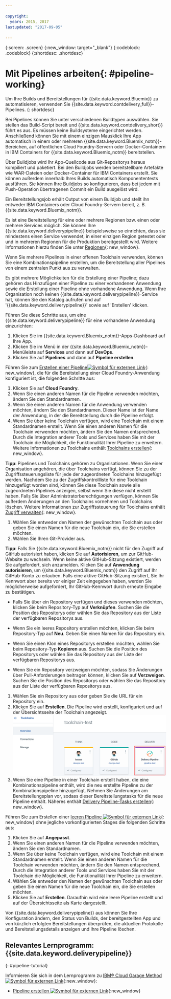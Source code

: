 ```yaml
---

copyright:
  years: 2015, 2017
lastupdated: "2017-09-05"

---
```



{:screen: .screen}
{:new_window: target="_blank"}
{:codeblock: .codeblock}
{:shortdesc: .shortdesc}

# Mit Pipelines arbeiten{: #pipeline-working}

Um Ihre Builds und Bereitstellungen für {{site.data.keyword.Bluemix}} zu automatisieren, verwenden Sie {{site.data.keyword.contdelivery_full}}-Pipelines.
{: shortdesc}

Bei Pipelines können Sie unter verschiedenen Buildtypen auswählen. Sie stellen das Build-Script bereit und {{site.data.keyword.contdelivery_short}} führt es aus. Es müssen keine Buildsysteme eingerichtet werden. Anschließend können Sie mit einem einzigen Mausklick Ihre App automatisch in einem oder mehreren {{site.data.keyword.Bluemix_notm}}-Bereichen, auf öffentlichen Cloud Foundry-Servern oder Docker-Containern in IBM Containers for {{site.data.keyword.Bluemix_notm}} bereitstellen.

Über Buildjobs wird Ihr App-Quellcode aus Git-Repositorys heraus kompiliert und paketiert. Bei den Buildjobs werden bereitstellbare Artefakte wie WAR-Dateien oder Docker-Container für IBM Containers erstellt. Sie können außerdem innerhalb Ihres Builds automatisch Komponententests ausführen. Sie können Ihre Buildjobs so konfigurieren, dass bei jedem mit Push-Operation übertragenen Commit ein Build ausgelöst wird.

Ein Bereitstellungsjob erhält Output von einem Buildjob und stellt ihn entweder IBM Containers oder Cloud Foundry-Servern bereit, z. B. {{site.data.keyword.Bluemix_notm}}.

Es ist eine Bereitstellung für eine oder mehrere Regionen bzw. einen oder mehrere Services möglich. Sie können Ihre {{site.data.keyword.deliverypipeline}} beispielsweise so einrichten, dass sie mindestens einen Service verwendet, in einer einzigen Region getestet oder und in mehreren Regionen für die Produktion bereitgestellt wird. Weitere Informationen hierzu finden Sie unter [Regionen](/docs/overview/whatisbluemix.html#ov_intro_reg){: new_window}.

Wenn Sie mehrere Pipelines in einer offenen Toolchain verwenden, können Sie eine Kombinationspipeline erstellen, um die Bereitstellung aller Pipelines von einem zentralen Punkt aus zu verwalten.

Es gibt mehrere Möglichkeiten für die Erstellung einer Pipeline; dazu gehören das Hinzufügen einer Pipeline zu einer vorhandenen Anwendung sowie die Erstellung einer Pipeline ohne vorhandene Anwendung. Wenn Ihre Organisation noch keinen {{site.data.keyword.deliverypipeline}}-Service hat, können Sie den Katalog aufrufen und auf '{{site.data.keyword.deliverypipeline}}' sowie auf 'Erstellen' klicken.

Führen Sie diese Schritte aus, um eine {{site.data.keyword.deliverypipeline}} für eine vorhandene Anwendung einzurichten:

1. Klicken Sie im {{site.data.keyword.Bluemix_notm}}-Apps-Dashboard auf Ihre App.
1. Klicken Sie im Menü in der {{site.data.keyword.Bluemix_notm}}-Menüleiste auf **Services** und dann
auf **DevOps**.
1. Klicken Sie auf **Pipelines** und dann auf **Pipeline erstellen**.

Führen Sie zum [Erstellen einer Pipeline![Symbol für externen Link](../../icons/launch-glyph.svg "Symbol für externen Link")](https://console.bluemix.net/devops/pipelines/dashboard/create){: new_window}, die für die Bereitstellung einer Cloud Foundry-Anwendung konfiguriert ist, die folgenden Schritte aus:

1. Klicken Sie auf **Cloud Foundry**.
1. Wenn Sie einen anderen Namen für die Pipeline verwenden möchten, ändern Sie den Standardnamen.
1. Wenn Sie einen anderen Namen für die Anwendung verwenden möchten, ändern Sie den Standardnamen. Dieser Name ist der Name der Anwendung, in der die Bereitstellung durch die Pipeline erfolgt.
1. Wenn Sie über keine Toolchain verfügen, wird eine Toolchain mit einem Standardnamen erstellt. Wenn Sie einen anderen Namen für die Toolchain verwenden möchten, ändern Sie den Namen entsprechend. Durch die Integration anderer Tools und Services haben Sie mit der Toolchain die Möglichkeit, die Funktionalität Ihrer Pipeline zu erweitern. Weitere Informationen zu Toolchains enthält [Toolchains erstellen](/docs/services/ContinuousDelivery/toolchains_working.html){: new_window}.

 **Tipp**: Pipelines und Toolchains gehören zu Organisationen. Wenn Sie einer Organisation angehören, die über Toolchains verfügt, können Sie zu der Zugriffssteuerungsliste für jede der zugeordneten Toolchains hinzugefügt werden. Nachdem Sie zu der Zugriffskontrollliste für eine Toolchain hinzugefügt worden sind, können Sie diese Toolchain sowie alle zugeordneten Pipelines anzeigen, selbst wenn Sie diese nicht erstellt haben. Falls Sie über Administratorberechtigungen verfügen, können Sie außerdem Änderungen an den Toolchains vornehmen und Toolchains löschen. Weitere Informationen zur Zugriffssteuerung für Toolchains enthält [Zugriff verwalten](/docs/services/ContinuousDelivery/toolchains_using.html#managing_access){: new_window}.

1. Wählen Sie entweder den Namen der gewünschten Toolchain aus oder geben Sie einen Namen für die neue Toolchain ein, die Sie erstellen möchten.
1. Wählen Sie Ihren Git-Provider aus.

 **Tipp**: Falls Sie {{site.data.keyword.Bluemix_notm}} nicht für den Zugriff auf GitHub autorisiert haben, klicken Sie auf **Autorisieren**, um zur GitHub-Website zu wechseln. Wenn keine aktive GitHub-Sitzung existiert, werden Sie aufgefordert, sich anzumelden. Klicken Sie auf **Anwendung autorisieren**, um {{site.data.keyword.Bluemix_notm}} den Zugriff auf Ihr GitHub-Konto zu erlauben. Falls eine aktive GitHub-Sitzung existiert, Sie Ihr Kennwort aber bereits vor einiger Zeit eingegeben haben, werden Sie möglicherweise aufgefordert, Ihr GitHub-Kennwort durch erneute Eingabe zu bestätigen.

   * Falls Sie über ein Repository verfügen und dieses verwenden möchten, klicken Sie beim Repository-Typ auf **Verknüpfen**. Suchen Sie die Position des Repositorys oder wählen Sie das Repository aus der Liste der verfügbaren Repositorys aus.

   * Wenn Sie ein leeres Repository erstellen möchten, klicken Sie beim Repository-Typ auf **Neu**. Geben Sie einen Namen für das Repository ein.

   * Wenn Sie einen Klon eines Repositorys erstellen möchten, wählen Sie beim Repository-Typ **Kopieren** aus. Suchen Sie die Position des Repositorys oder wählen Sie das Repository aus der Liste der verfügbaren Repositorys aus.

   * Wenn Sie ein Repository verzweigen möchten, sodass Sie Änderungen über Pull-Anforderungen beitragen können, klicken Sie auf **Verzweigen**. Suchen Sie die Position des Repositorys oder wählen Sie das Repository aus der Liste der verfügbaren Repositorys aus.

1. Wählen Sie ein Repository aus oder geben Sie die URL für ein Repository ein.
1. Klicken Sie auf **Erstellen**. Die Pipeline wird erstellt, konfiguriert und auf der Übersichtsseite der Toolchain angezeigt.
 ![Karte für Pipeline](images/cd_pipeline.png)
1. Wenn Sie eine Pipeline in einer Toolchain erstellt haben, die eine Kombinationspipeline enthält, wird die neu erstellte Pipeline zu der Kombinationspipeline hinzugefügt. Nehmen Sie Änderungen am Bereitstellungsplan vor, sodass dieser Bereitstellungstasks für die neue Pipeline enthält. Näheres enthält [Delivery Pipeline-Tasks erstellen](/docs/services/ContinuousDelivery/pipeline_deployment_plan.html#tasks_pipelineCD){: new_window}.

Führen Sie zum Erstellen einer [leeren Pipeline ![Symbol für externen Link](../../icons/launch-glyph.svg "Symbol für externen Link")](https://console.bluemix.net/devops/pipelines/dashboard/create){: new_window} ohne jegliche vorkonfigurierten Stages die folgenden Schritte aus:

1. Klicken Sie auf **Angepasst**.
1. Wenn Sie einen anderen Namen für die Pipeline verwenden möchten, ändern Sie den Standardnamen.
1. Wenn Sie über keine Toolchain verfügen, wird eine Toolchain mit einem Standardnamen erstellt. Wenn Sie einen anderen Namen für die Toolchain verwenden möchten, ändern Sie den Namen entsprechend. Durch die Integration anderer Tools und Services haben Sie mit der Toolchain die Möglichkeit, die Funktionalität Ihrer Pipeline zu erweitern.
1. Wählen Sie entweder den Namen der gewünschten Toolchain aus oder geben Sie einen Namen für die neue Toolchain ein, die Sie erstellen möchten.
1. Klicken Sie auf **Erstellen**. Daraufhin wird eine leere Pipeline erstellt und auf der Übersichtsseite als Karte dargestellt.

Von {{site.data.keyword.deliverypipeline}} aus können Sie Ihre Konfiguration ändern, den Status von Builds, der bereitgestellten App und von kürzlich erfolgten Bereitstellungen überprüfen, die aktuellen Protokolle und Bereitstellungsdetails anzeigen und Ihre Pipeline löschen.

## Relevantes Lernprogramm: {{site.data.keyword.deliverypipeline}}
{: #pipeline-tutorial}

Informieren Sie sich in dem Lernprogramm zu [IBM&reg; Cloud Garage Method ![Symbol für externen Link](../../icons/launch-glyph.svg "Symbol für externen Link")](https://www.ibm.com/cloud/garage){:new_window}:
  * [Pipeline erstellen ![Symbol für externen Link](../../icons/launch-glyph.svg "Symbol für externen Link")](https://www.ibm.com/cloud/garage/tutorials/tutorial_first_pipeline?task=1){:new_window}
